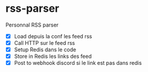 # rss-parser
Personnal RSS parser

- [X] Load depuis la conf les feed rss
- [X] Call HTTP sur le feed rss
- [X] Setup Redis dans le code
- [X] Store in Redis les links des feed
- [X] Post to webhook discord si le link est pas dans redis